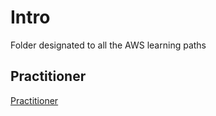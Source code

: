 # **Intro**

Folder designated to all the AWS learning paths

## **Practitioner**

[Practitioner](practitioner/README.md)
